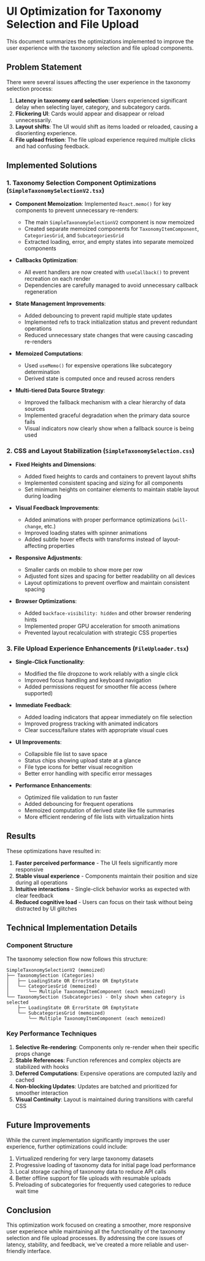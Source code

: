 # UI Optimization for Taxonomy Selection and File Upload

This document summarizes the optimizations implemented to improve the user experience with the taxonomy selection and file upload components.

## Problem Statement

There were several issues affecting the user experience in the taxonomy selection process:

1. **Latency in taxonomy card selection**: Users experienced significant delay when selecting layer, category, and subcategory cards.
2. **Flickering UI**: Cards would appear and disappear or reload unnecessarily.
3. **Layout shifts**: The UI would shift as items loaded or reloaded, causing a disorienting experience.
4. **File upload friction**: The file upload experience required multiple clicks and had confusing feedback.

## Implemented Solutions

### 1. Taxonomy Selection Component Optimizations (`SimpleTaxonomySelectionV2.tsx`)

- **Component Memoization**: Implemented `React.memo()` for key components to prevent unnecessary re-renders:
  - The main `SimpleTaxonomySelectionV2` component is now memoized
  - Created separate memoized components for `TaxonomyItemComponent`, `CategoriesGrid`, and `SubcategoriesGrid`
  - Extracted loading, error, and empty states into separate memoized components

- **Callbacks Optimization**:
  - All event handlers are now created with `useCallback()` to prevent recreation on each render
  - Dependencies are carefully managed to avoid unnecessary callback regeneration

- **State Management Improvements**:
  - Added debouncing to prevent rapid multiple state updates
  - Implemented refs to track initialization status and prevent redundant operations
  - Reduced unnecessary state changes that were causing cascading re-renders

- **Memoized Computations**:
  - Used `useMemo()` for expensive operations like subcategory determination
  - Derived state is computed once and reused across renders

- **Multi-tiered Data Source Strategy**:
  - Improved the fallback mechanism with a clear hierarchy of data sources
  - Implemented graceful degradation when the primary data source fails
  - Visual indicators now clearly show when a fallback source is being used

### 2. CSS and Layout Stabilization (`SimpleTaxonomySelection.css`)

- **Fixed Heights and Dimensions**:
  - Added fixed heights to cards and containers to prevent layout shifts
  - Implemented consistent spacing and sizing for all components
  - Set minimum heights on container elements to maintain stable layout during loading

- **Visual Feedback Improvements**:
  - Added animations with proper performance optimizations (`will-change`, etc.)
  - Improved loading states with spinner animations
  - Added subtle hover effects with transforms instead of layout-affecting properties

- **Responsive Adjustments**:
  - Smaller cards on mobile to show more per row
  - Adjusted font sizes and spacing for better readability on all devices
  - Layout optimizations to prevent overflow and maintain consistent spacing

- **Browser Optimizations**:
  - Added `backface-visibility: hidden` and other browser rendering hints
  - Implemented proper GPU acceleration for smooth animations
  - Prevented layout recalculation with strategic CSS properties

### 3. File Upload Experience Enhancements (`FileUploader.tsx`)

- **Single-Click Functionality**:
  - Modified the file dropzone to work reliably with a single click
  - Improved focus handling and keyboard navigation
  - Added permissions request for smoother file access (where supported)

- **Immediate Feedback**:
  - Added loading indicators that appear immediately on file selection
  - Improved progress tracking with animated indicators
  - Clear success/failure states with appropriate visual cues

- **UI Improvements**:
  - Collapsible file list to save space
  - Status chips showing upload state at a glance
  - File type icons for better visual recognition
  - Better error handling with specific error messages

- **Performance Enhancements**:
  - Optimized file validation to run faster
  - Added debouncing for frequent operations
  - Memoized computation of derived state like file summaries
  - More efficient rendering of file lists with virtualization hints

## Results

These optimizations have resulted in:

1. **Faster perceived performance** - The UI feels significantly more responsive
2. **Stable visual experience** - Components maintain their position and size during all operations
3. **Intuitive interactions** - Single-click behavior works as expected with clear feedback
4. **Reduced cognitive load** - Users can focus on their task without being distracted by UI glitches

## Technical Implementation Details

### Component Structure

The taxonomy selection flow now follows this structure:

```
SimpleTaxonomySelectionV2 (memoized)
├── TaxonomySection (Categories)
│   ├── LoadingState OR ErrorState OR EmptyState
│   └── CategoriesGrid (memoized)
│       └── Multiple TaxonomyItemComponent (each memoized)
└── TaxonomySection (Subcategories) - Only shown when category is selected
    ├── LoadingState OR ErrorState OR EmptyState
    └── SubcategoriesGrid (memoized)
        └── Multiple TaxonomyItemComponent (each memoized)
```

### Key Performance Techniques

1. **Selective Re-rendering**: Components only re-render when their specific props change
2. **Stable References**: Function references and complex objects are stabilized with hooks
3. **Deferred Computations**: Expensive operations are computed lazily and cached
4. **Non-blocking Updates**: Updates are batched and prioritized for smoother interaction
5. **Visual Continuity**: Layout is maintained during transitions with careful CSS

## Future Improvements

While the current implementation significantly improves the user experience, further optimizations could include:

1. Virtualized rendering for very large taxonomy datasets
2. Progressive loading of taxonomy data for initial page load performance
3. Local storage caching of taxonomy data to reduce API calls
4. Better offline support for file uploads with resumable uploads
5. Preloading of subcategories for frequently used categories to reduce wait time

## Conclusion

This optimization work focused on creating a smoother, more responsive user experience while maintaining all the functionality of the taxonomy selection and file upload processes. By addressing the core issues of latency, stability, and feedback, we've created a more reliable and user-friendly interface.